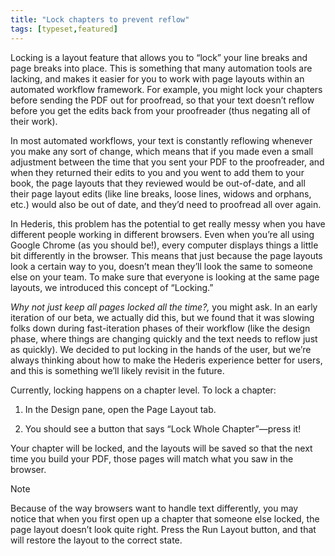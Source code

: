 ```yaml
---
title: "Lock chapters to prevent reflow"
tags: [typeset,featured]
---
```

 
<html><body><section data-type="chapter" class="hsecchapter" data-hederis-type="hsecchapter" id="page-locking" data-pi-attrs="id: page-locking; data-tags: typeset,featured;" role="doc-chapter" data-tags="typeset,featured" data-author-name=" " data-book-title=" " title="Lock chapters to prevent reflow"><p class="hblkp" data-hederis-type="hblkp" id="pilZtM3zf">Locking is a layout feature that allows you to &#8220;lock&#8221; your line breaks and page breaks into place. This is something that many automation tools are lacking, and makes it easier for you to work with page layouts within an automated workflow framework. For example, you might lock your chapters before sending the PDF out for proofread, so that your text doesn&#8217;t reflow before you get the edits back from your proofreader (thus negating all of their work). </p><p class="hblkp" data-hederis-type="hblkp" id="pxVRy0Ga9">In most automated workflows, your text is constantly reflowing whenever you make any sort of change, which means that if you made even a small adjustment between the time that you sent your PDF to the proofreader, and when they returned their edits to you and you went to add them to your book, the page layouts that they reviewed would be out-of-date, and all their page layout edits (like line breaks, loose lines, widows and orphans, etc.) would also be out of date, and they&#8217;d need to proofread all over again. </p><p class="hblkp" data-hederis-type="hblkp" id="p5TfKzSdM">In Hederis, this problem has the potential to get really messy when you have different people working in different browsers. Even when you&#8217;re all using Google Chrome (as you should be!), every computer displays things a little bit differently in the browser. This means that just because the page layouts look a certain way to you, doesn&#8217;t mean they&#8217;ll look the same to someone else on your team. To make sure that everyone is looking at the same page layouts, we introduced this concept of &#8220;Locking.&#8221;</p><p class="hblkp" data-hederis-type="hblkp" id="pCKrUCyzK"><em data-hederis-type="hspanem" id="py70NlWQ7">Why not just keep all pages locked all the time?,</em> you might ask. In an early iteration of our beta, we actually did this, but we found that it was slowing folks down during fast-iteration phases of their workflow (like the design phase, where things are changing quickly and the text needs to reflow just as quickly). We decided to put locking in the hands of the user, but we&#8217;re always thinking about how to make the Hederis experience better for users, and this is something we&#8217;ll likely revisit in the future.</p><p class="hblkp" data-hederis-type="hblkp" id="pU1uitVLR">Currently, locking happens on a chapter level. To lock a chapter:</p><ol class="hwprnumlist" data-hederis-type="hwprnumlist" id="pSGJqG6Sc"><li class="hblkoli" data-hederis-type="hblkoli" id="li4gGqh7yd"><p class="hblkoli" data-hederis-type="hblklip" id="px6YtOwCJ">In the Design pane, open the Page Layout tab.</p></li><li class="hblkoli" data-hederis-type="hblkoli" id="li2YAU4TM9"><p class="hblkoli" data-hederis-type="hblklip" id="pnfZuwLqP">You should see a button that says &#8220;Lock Whole Chapter&#8221;&#8212;press it!</p></li></ol><p class="hblkp" data-hederis-type="hblkp" id="p1KwzcNcb">Your chapter will be locked, and the layouts will be saved so that the next time you build your PDF, those pages will match what you saw in the browser.</p><aside class="hwprbox box" data-hederis-type="hwprbox" id="pg23TpRxq" data-type="sidebar"><p class="hblktype" data-hederis-type="hblktype" id="p0ptWMVH5">Note</p><p class="hblkp" data-hederis-type="hblkp" id="pEvr2yRtS">Because of the way browsers want to handle text differently, you may notice that when you first open up a chapter that someone else locked, the page layout doesn&#8217;t look quite right. Press the Run Layout button, and that will restore the layout to the correct state.</p></aside></section></body></html>
